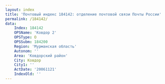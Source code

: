 ```yaml
---
layout: index
title: 'Почтовый индекс 184142: отделение почтовой связи Почты России'
permalink: /184142/
data:
    Index: 184142
    OPSName: 'Ковдор 2'
    OPSType: О
    OPSSubm: 184200
    Region: 'Мурманская область'
    Autonom: ''
    Area: 'Ковдорский район'
    City: Ковдор
    City1: ''
    ActDate: '20061121'
    IndexOld: ''
---
```

